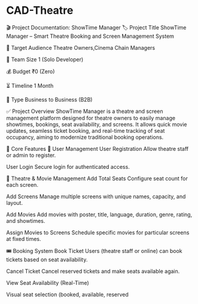 # CAD-Theatre
🎬 Project Documentation: ShowTime Manager
🏷️ Project Title
ShowTime Manager – Smart Theatre Booking and Screen Management System

🎯 Target Audience
  Theatre Owners,Cinema Chain Managers

👤 Team Size
1 (Solo Developer)

💰 Budget
₹0 (Zero)

⏳ Timeline
1 Month

🏢 Type
Business to Business (B2B)

✅ Project Overview
ShowTime Manager is a theatre and screen management platform designed for theatre owners to easily manage showtimes, bookings, seat availability, and screens. It allows quick movie updates, seamless ticket booking, and real-time tracking of seat occupancy, aiming to modernize traditional booking operations.

🔧 Core Features
👤 User Management
User Registration
  Allow theatre staff or admin to register.

User Login
  Secure login for authenticated access.

🎥 Theatre & Movie Management
Add Total Seats
  Configure seat count for each screen.

Add Screens
  Manage multiple screens with unique names, capacity, and layout.

Add Movies
  Add movies with poster, title, language, duration, genre, rating, and showtimes.

Assign Movies to Screens
  Schedule specific movies for particular screens at fixed times.

🎟️ Booking System
Book Ticket
  Users (theatre staff or online) can book tickets based on seat availability.

Cancel Ticket
  Cancel reserved tickets and make seats available again.

View Seat Availability (Real-Time)

Visual seat selection (booked, available, reserved
